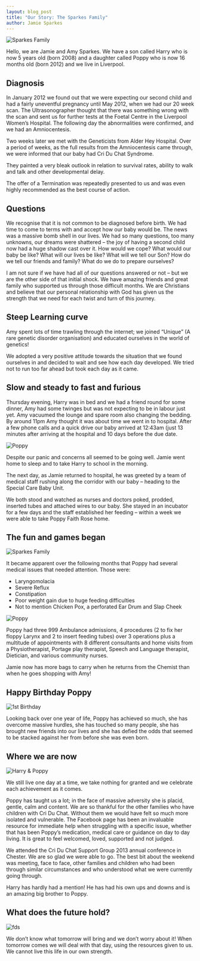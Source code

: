 ```yaml
---
layout: blog_post
title: "Our Story: The Sparkes Family"
author: Jamie Sparkes
---
```


![Sparkes Family](/img/posts/2014-04-28/pic1.jpg)

Hello, we are Jamie and Amy Sparkes. We have a son called Harry who is now 5 years old (born 2008) and a daughter called Poppy who is now 16 months old (born 2012) and we live in Liverpool.

## Diagnosis

In January 2012 we found out that we were expecting our second child and had a fairly uneventful pregnancy until May 2012, when we had our 20 week scan. The Ultrasonographer thought that there was something wrong with the scan and sent us for further tests at the Foetal Centre in the Liverpool Women’s Hospital.
The following day the abnormalities were confirmed, and we had an Amniocentesis.

Two weeks later we met with the Geneticists from Alder Hey Hospital. Over a period of weeks, as the full results from the Amniocentesis came through, we were informed that our baby had Cri Du Chat Syndrome.

They painted a very bleak outlook in relation to survival rates, ability to walk and talk and other developmental delay.

The offer of a Termination was repeatedly presented to us and was even highly recommended as the best course of action.

## Questions

We recognise that it is not common to be diagnosed before birth. We had time to come to terms with and accept how our baby would be. The news was a massive bomb shell in our lives. We had so many questions, too many unknowns, our dreams were shattered – the joy of having a second child now had a huge shadow cast over it. How would we cope? What would our baby be like? What will our lives be like? What will we tell our Son? How do we tell our friends and family? What do we do to prepare ourselves?

I am not sure if we have had all of our questions answered or not – but we are the other side of that initial shock. We have amazing friends and great family who supported us through those difficult months. We are Christians and believe that our personal relationship with God has given us the strength that we need for each twist and turn of this journey.

## Steep Learning curve

Amy spent lots of time trawling through the internet; we joined “Unique” (A rare genetic disorder organisation) and educated ourselves in the world of genetics!

We adopted a very positive attitude towards the situation that we found ourselves in and decided to wait and see how each day developed. We tried not to run too far ahead but took each day as it came.

## Slow and steady to fast and furious

Thursday evening, Harry was in bed and we had a friend round for some dinner, Amy had some twinges but was not expecting to be in labour just yet. Amy vacuumed the lounge and spare room also changing the bedding. By around 11pm Amy thought it was about time we went in to hospital. After a few phone calls and a quick drive our baby arrived at 12:43am (just 13 minutes after arriving at the hospital and 10 days before the due date.

![Poppy](/img/posts/2014-04-28/pic3.jpg)

Despite our panic and concerns all seemed to be going well. Jamie went home to sleep and to take Harry to school in the morning.

The next day, as Jamie returned to hospital, he was greeted by a team of medical staff rushing along the corridor with our baby – heading to the Special Care Baby Unit.

We both stood and watched as nurses and doctors poked, prodded, inserted tubes and attached wires to our baby. She stayed in an incubator for a few days and the staff established her feeding – within a week we were able to take Poppy Faith Rose home.

## The fun and games began

![Sparkes Family](/img/posts/2014-04-28/pic4.jpg)

It became apparent over the following months that Poppy had several medical issues that needed attention. Those were:

* Laryngomolacia
* Severe Reflux
* Constipation
* Poor weight gain due to huge feeding difficulties
* Not to mention Chicken Pox, a perforated Ear Drum and Slap Cheek

![Poppy](/img/posts/2014-04-28/pic5.jpg)

Poppy had three 999 Ambulance admissions, 4 procedures (2 to fix her floppy Larynx and 2 to insert feeding tubes) over 3 operations plus a multitude of appointments with 8 different consultants and home visits from a Physiotherapist, Portage play therapist, Speech and Language therapist, Dietician, and various community nurses.

Jamie now has more bags to carry when he returns from the Chemist than when he goes shopping with Amy!

## Happy Birthday Poppy

![1st Birthday](/img/posts/2014-04-28/pic6.jpg)

Looking back over one year of life, Poppy has achieved so much, she has overcome massive hurdles, she has touched so many people, she has brought new friends into our lives and she has defied the odds that seemed to be stacked against her from before she was even born.

## Where we are now

![Harry & Poppy](/img/posts/2014-04-28/pic7.jpg)

We still live one day at a time, we take nothing for granted and we celebrate each achievement as it comes.

Poppy has taught us a lot; in the face of massive adversity she is placid, gentle, calm and content.
We are so thankful for the other families who have children with Cri Du Chat. Without them we would have felt so much more isolated and vulnerable. The Facebook page has been an invaluable resource for immediate help when struggling with a specific issue, whether that has been Poppy’s medication, medical care or guidance on day to day living. It is great to feel welcomed, loved, supported and not judged.

We attended the Cri Du Chat Support Group 2013 annual conference in Chester. We are so glad we were able to go. The best bit about the weekend was meeting, face to face, other families and children who had been through similar circumstances and who understood what we were currently going through.

Harry has hardly had a mention! He has had his own ups and downs and is an amazing big brother to Poppy.

## What does the future hold?

![fds](/img/posts/2014-04-28/pic8.jpg)

We don’t know what tomorrow will bring and we don’t worry about it! When tomorrow comes we will deal with that day, using the resources given to us. We cannot live this life in our own strength.
